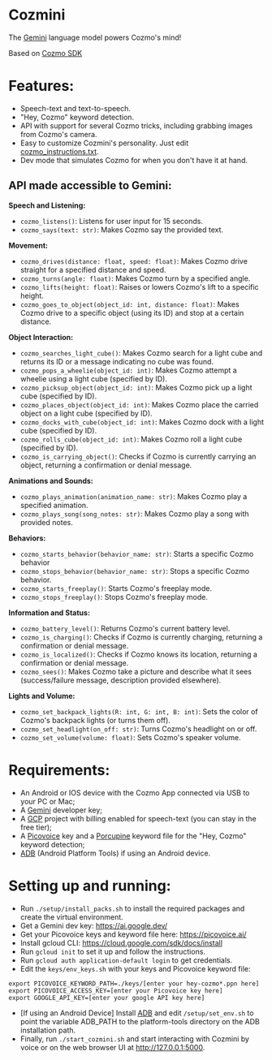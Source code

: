 # Cozmini
The [Gemini](https://gemini.google.com/) language model powers Cozmo's mind!

Based on [Cozmo SDK](https://github.com/anki/cozmo-python-sdk)

# Features:
 - Speech-text and text-to-speech.
 - "Hey, Cozmo" keyword detection.
 - API with support for several Cozmo tricks, including grabbing images from Cozmo's camera.
 - Easy to customize Cozmini's personality. Just edit [cozmo_instructions.txt](https://github.com/hfbassani/cozmini/blob/main/cozmo_instructions.txt).
 - Dev mode that simulates Cozmo for when you don't have it at hand.

## API made accessible to Gemini:

**Speech and Listening:**

* `cozmo_listens()`: Listens for user input for 15 seconds.
* `cozmo_says(text: str)`: Makes Cozmo say the provided text.

**Movement:**

* `cozmo_drives(distance: float, speed: float)`: Makes Cozmo drive straight for a specified distance and speed.
* `cozmo_turns(angle: float)`: Makes Cozmo turn by a specified angle.
* `cozmo_lifts(height: float)`: Raises or lowers Cozmo's lift to a specific height.
* `cozmo_goes_to_object(object_id: int, distance: float)`: Makes Cozmo drive to a specific object (using its ID) and stop at a certain distance.

**Object Interaction:**

* `cozmo_searches_light_cube()`: Makes Cozmo search for a light cube and returns its ID or a message indicating no cube was found.
* `cozmo_pops_a_wheelie(object_id: int)`: Makes Cozmo attempt a wheelie using a light cube (specified by ID).
* `cozmo_picksup_object(object_id: int)`: Makes Cozmo pick up a light cube (specified by ID).
* `cozmo_places_object(object_id: int)`: Makes Cozmo place the carried object on a light cube (specified by ID).
* `cozmo_docks_with_cube(object_id: int)`: Makes Cozmo dock with a light cube (specified by ID).
* `cozmo_rolls_cube(object_id: int)`: Makes Cozmo roll a light cube (specified by ID).
* `cozmo_is_carrying_object()`: Checks if Cozmo is currently carrying an object, returning a confirmation or denial message.

**Animations and Sounds:**

* `cozmo_plays_animation(animation_name: str)`: Makes Cozmo play a specified animation.
* `cozmo_plays_song(song_notes: str)`: Makes Cozmo play a song with provided notes.

**Behaviors:**

* `cozmo_starts_behavior(behavior_name: str)`: Starts a specific Cozmo behavior
* `cozmo_stops_behavior(behavior_name: str)`: Stops a specific Cozmo behavior.
* `cozmo_starts_freeplay()`: Starts Cozmo's freeplay mode.
* `cozmo_stops_freeplay()`: Stops Cozmo's freeplay mode.

**Information and Status:**

* `cozmo_battery_level()`: Returns Cozmo's current battery level.
* `cozmo_is_charging()`: Checks if Cozmo is currently charging, returning a confirmation or denial message.
* `cozmo_is_localized()`: Checks if Cozmo knows its location, returning a confirmation or denial message.
* `cozmo_sees()`: Makes Cozmo take a picture and describe what it sees (success/failure message, description provided elsewhere).

**Lights and Volume:**

* `cozmo_set_backpack_lights(R: int, G: int, B: int)`: Sets the color of Cozmo's backpack lights (or turns them off).
* `cozmo_set_headlight(on_off: str)`: Turns Cozmo's headlight on or off.
* `cozmo_set_volume(volume: float)`: Sets Cozmo's speaker volume.


# Requirements:
 - An Android or IOS device with the Cozmo App connected via USB to your PC or Mac;
 - A [Gemini](https://ai.google.dev/) developer key;
 - A [GCP](https://cloud.google.com/) project with billing enabled for speech-text (you can stay in the free tier);
 - A [Picovoice](https://picovoice.ai/) key and a [Porcupine](https://picovoice.ai/platform/porcupine/) keyword file for the "Hey, Cozmo" keyword detection;
 - [ADB](https://developer.android.com/tools/releases/platform-tools) (Android Platform Tools) if using an Android device.

# Setting up and running:
 - Run `./setup/install_packs.sh` to install the required packages and create
   the virtual environment.
 - Get a Gemini dev key: https://ai.google.dev/
 - Get your Picovoice keys and keyword file here: https://picovoice.ai/
 - Install gcloud CLI: https://cloud.google.com/sdk/docs/install
 - Run `gcloud init` to set it up and follow the instructions.
 - Run `gcloud auth application-default login` to get credentials.
 - Edit the `keys/env_keys.sh` with your keys and Picovoice keyword file:
 ```
 export PICOVOICE_KEYWORD_PATH=./keys/[enter your hey-cozmo*.ppn here]
 export PICOVOICE_ACCESS_KEY=[enter your Picovoice key here]
 export GOOGLE_API_KEY=[enter your google API key here]
 ```
 - [If using an Android Device] Install [ADB](https://developer.android.com/tools/releases/platform-tools) and edit `/setup/set_env.sh` to point the variable ADB_PATH to the platform-tools directory on the ADB installation path.
 - Finally, run `./start_cozmini.sh` and start interacting with Cozmini by voice or on the web browser UI at http://127.0.0.1:5000.
